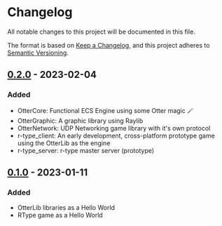 # Changelog

All notable changes to this project will be documented in this file.

The format is based on [Keep a Changelog](https://keepachangelog.com/en/1.0.0/),
and this project adheres to [Semantic Versioning](https://semver.org/spec/v2.0.0.html).

## [0.2.0] - 2023-02-04

### Added

- OtterCore: Functional ECS Engine using some Otter magic :magic_wand:
- OtterGraphic: A graphic library using Raylib
- OtterNetwork: UDP Networking game library with it's own protocol
- r-type_client: An early development, cross-platform prototype game using the OtterLib as the engine
- r-type_server: r-type master server (prototype)

## [0.1.0] - 2023-01-11

### Added

- OtterLib libraries as a Hello World
- RType game as a Hello World

[0.2.0]: https://github.com/AmozPay/Otter-Type/releases/tag/v0.2.0
[0.1.0]: https://github.com/AmozPay/Otter-Type/releases/tag/v0.1.0

